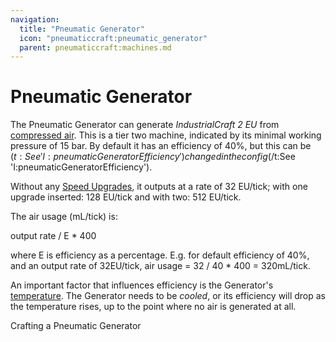 ```yaml
---
navigation:
  title: "Pneumatic Generator"
  icon: "pneumaticcraft:pneumatic_generator"
  parent: pneumaticcraft:machines.md
---
```


# Pneumatic Generator

The Pneumatic Generator can generate *IndustrialCraft 2 EU* from [compressed air](../base_concepts/pressure.md). This is a tier two machine, indicated by its minimal working pressure of 15 bar. By default it has an efficiency of 40%, but this can be <Color hex="#880">$(t:See 'I:pneumaticGeneratorEfficiency')changed in the config$(/t:See 'I:pneumaticGeneratorEfficiency')</Color>.

Without any [Speed Upgrades](../base_concepts/upgrades.md#speed), it outputs at a rate of 32 EU/tick; with one upgrade inserted: 128 EU/tick and with two: 512 EU/tick.

<ItemImage id="pneumaticcraft:pneumatic_generator" />

The air usage (mL/tick) is:

<Color hex="#272">  output rate / E * 400</Color>

where <Color hex="#272">E</Color> is efficiency as a percentage. E.g. for default efficiency of 40%, and an output rate of 32EU/tick, air usage = <Color hex="#272">32 / 40 * 400 = 320mL/tick</Color>.

An important factor that influences efficiency is the Generator's [temperature](../base_concepts/heat.md). The Generator needs to be *cooled*, or its efficiency will drop as the temperature rises, up to the point where no air is generated at all.

Crafting a Pneumatic Generator

<Recipe id="pneumaticcraft:pneumatic_generator" />


